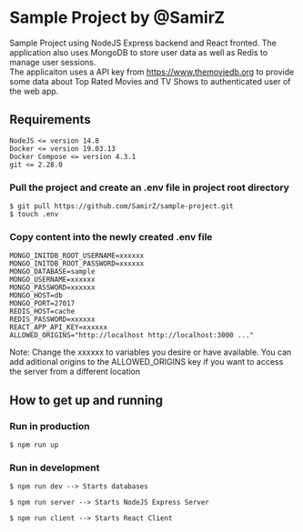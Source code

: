 # Sample Project by @SamirZ

Sample Project using NodeJS Express backend and React fronted. The application also uses MongoDB to store user data as well as Redis to manage user sessions.  
The applicaiton uses a API key from https://www.themoviedb.org to provide some data about Top Rated Movies and TV Shows to authenticated user of the web app.

## Requirements


    NodeJS <= version 14.8
    Docker <= version 19.03.13
    Docker Compose <= version 4.3.1
    git <= 2.28.0


### Pull the project and create an .env file in project root directory

    $ git pull https://github.com/SamirZ/sample-project.git
    $ touch .env

### Copy content into the newly created .env file


    MONGO_INITDB_ROOT_USERNAME=xxxxxx  
    MONGO_INITDB_ROOT_PASSWORD=xxxxxx  
    MONGO_DATABASE=sample  
    MONGO_USERNAME=xxxxxx  
    MONGO_PASSWORD=xxxxxx  
    MONGO_HOST=db  
    MONGO_PORT=27017  
    REDIS_HOST=cache  
    REDIS_PASSWORD=xxxxxx  
    REACT_APP_API_KEY=xxxxxx  
    ALLOWED_ORIGINS="http://localhost http://localhost:3000 ..." 



Note: Change the xxxxxx to variables you desire or have available. You can add aditional origins to the ALLOWED_ORIGINS key
      if you want to access the server from a different location


## How to get up and running
    

### Run in production


    $ npm run up 


### Run in development


    $ npm run dev --> Starts databases

    $ npm run server --> Starts NodeJS Express Server

    $ npm run client --> Starts React Client
